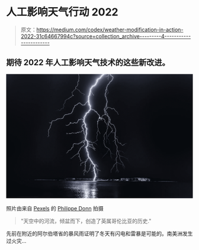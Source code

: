 # 人工影响天气行动 2022

> 原文：<https://medium.com/codex/weather-modification-in-action-2022-31c64667994c?source=collection_archive---------4----------------------->

## 期待 2022 年人工影响天气技术的这些新改进。

![](img/11def43ab969c9ed0dd71fbcaed6c378.png)

照片由来自 [Pexels](https://www.pexels.com/photo/photo-of-lightning-1114690/?utm_content=attributionCopyText&utm_medium=referral&utm_source=pexels) 的 [Philippe Donn](https://www.pexels.com/@philippedonn?utm_content=attributionCopyText&utm_medium=referral&utm_source=pexels) 拍摄

> "天空中的河流，倾盆而下，创造了英属哥伦比亚的历史."

先前在附近的阿尔伯塔省的暴风雨证明了冬天有闪电和雷暴是可能的。南美洲发生过火灾…